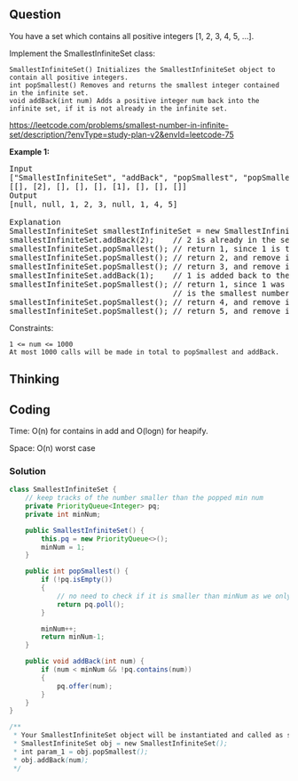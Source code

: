 ## Question
You have a set which contains all positive integers [1, 2, 3, 4, 5, ...].

Implement the SmallestInfiniteSet class:

    SmallestInfiniteSet() Initializes the SmallestInfiniteSet object to contain all positive integers.
    int popSmallest() Removes and returns the smallest integer contained in the infinite set.
    void addBack(int num) Adds a positive integer num back into the infinite set, if it is not already in the infinite set.


https://leetcode.com/problems/smallest-number-in-infinite-set/description/?envType=study-plan-v2&envId=leetcode-75

**Example 1:**
<pre>
Input
["SmallestInfiniteSet", "addBack", "popSmallest", "popSmallest", "popSmallest", "addBack", "popSmallest", "popSmallest", "popSmallest"]
[[], [2], [], [], [], [1], [], [], []]
Output
[null, null, 1, 2, 3, null, 1, 4, 5]

Explanation
SmallestInfiniteSet smallestInfiniteSet = new SmallestInfiniteSet();
smallestInfiniteSet.addBack(2);    // 2 is already in the set, so no change is made.
smallestInfiniteSet.popSmallest(); // return 1, since 1 is the smallest number, and remove it from the set.
smallestInfiniteSet.popSmallest(); // return 2, and remove it from the set.
smallestInfiniteSet.popSmallest(); // return 3, and remove it from the set.
smallestInfiniteSet.addBack(1);    // 1 is added back to the set.
smallestInfiniteSet.popSmallest(); // return 1, since 1 was added back to the set and
                                   // is the smallest number, and remove it from the set.
smallestInfiniteSet.popSmallest(); // return 4, and remove it from the set.
smallestInfiniteSet.popSmallest(); // return 5, and remove it from the set.
</pre>

Constraints:

    1 <= num <= 1000
    At most 1000 calls will be made in total to popSmallest and addBack.

## Thinking


## Coding
Time: O(n) for contains in add and O(logn) for heapify.

Space: O(n) worst case

### Solution
```java
class SmallestInfiniteSet {
    // keep tracks of the number smaller than the popped min num
    private PriorityQueue<Integer> pq;
    private int minNum;

    public SmallestInfiniteSet() {
        this.pq = new PriorityQueue<>();
        minNum = 1;
    }

    public int popSmallest() {
        if (!pq.isEmpty())
        {
            // no need to check if it is smaller than minNum as we only add if it is smaller
            return pq.poll();
        }

        minNum++;
        return minNum-1;
    }

    public void addBack(int num) {
        if (num < minNum && !pq.contains(num))
        {
            pq.offer(num);
        }
    }
}

/**
 * Your SmallestInfiniteSet object will be instantiated and called as such:
 * SmallestInfiniteSet obj = new SmallestInfiniteSet();
 * int param_1 = obj.popSmallest();
 * obj.addBack(num);
 */
```
